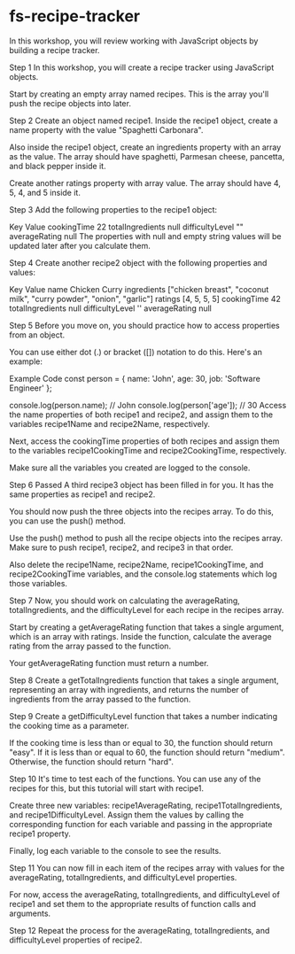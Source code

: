 # fs-recipe-tracker

In this workshop, you will review working with JavaScript objects by building a recipe tracker.

Step 1
In this workshop, you will create a recipe tracker using JavaScript objects.

Start by creating an empty array named recipes. This is the array you'll push the recipe objects into later.

Step 2
Create an object named recipe1. Inside the recipe1 object, create a name property with the value "Spaghetti Carbonara".

Also inside the recipe1 object, create an ingredients property with an array as the value. The array should have spaghetti, Parmesan cheese, pancetta, and black pepper inside it.

Create another ratings property with array value. The array should have 4, 5, 4, and 5 inside it.

Step 3
Add the following properties to the recipe1 object:

Key	Value
cookingTime	22
totalIngredients	null
difficultyLevel	""
averageRating	null
The properties with null and empty string values will be updated later after you calculate them.

Step 4
Create another recipe2 object with the following properties and values:

Key	Value
name	Chicken Curry
ingredients	["chicken breast", "coconut milk", "curry powder", "onion", "garlic"]
ratings	[4, 5, 5, 5]
cookingTime	42
totalIngredients	null
difficultyLevel	''
averageRating	null

Step 5
Before you move on, you should practice how to access properties from an object.

You can use either dot (.) or bracket ([]) notation to do this. Here's an example:

Example Code
const person = {
  name: 'John',
  age: 30,
  job: 'Software Engineer'
};

console.log(person.name); // John
console.log(person['age']);  // 30
Access the name properties of both recipe1 and recipe2, and assign them to the variables recipe1Name and recipe2Name, respectively.

Next, access the cookingTime properties of both recipes and assign them to the variables recipe1CookingTime and recipe2CookingTime, respectively.

Make sure all the variables you created are logged to the console.

Step 6 Passed
A third recipe3 object has been filled in for you. It has the same properties as recipe1 and recipe2.

You should now push the three objects into the recipes array. To do this, you can use the push() method.

Use the push() method to push all the recipe objects into the recipes array. Make sure to push recipe1, recipe2, and recipe3 in that order.

Also delete the recipe1Name, recipe2Name, recipe1CookingTime, and recipe2CookingTime variables, and the console.log statements which log those variables.

Step 7
Now, you should work on calculating the averageRating, totalIngredients, and the difficultyLevel for each recipe in the recipes array.

Start by creating a getAverageRating function that takes a single argument, which is an array with ratings. Inside the function, calculate the average rating from the array passed to the function.

Your getAverageRating function must return a number.

Step 8
Create a getTotalIngredients function that takes a single argument, representing an array with ingredients, and returns the number of ingredients from the array passed to the function.

Step 9
Create a getDifficultyLevel function that takes a number indicating the cooking time as a parameter.

If the cooking time is less than or equal to 30, the function should return "easy". If it is less than or equal to 60, the function should return "medium". Otherwise, the function should return "hard".

Step 10
It's time to test each of the functions. You can use any of the recipes for this, but this tutorial will start with recipe1.

Create three new variables: recipe1AverageRating, recipe1TotalIngredients, and recipe1DifficultyLevel. Assign them the values by calling the corresponding function for each variable and passing in the appropriate recipe1 property.

Finally, log each variable to the console to see the results.

Step 11
You can now fill in each item of the recipes array with values for the averageRating, totalIngredients, and difficultyLevel properties.

For now, access the averageRating, totalIngredients, and difficultyLevel of recipe1 and set them to the appropriate results of function calls and arguments.

Step 12
Repeat the process for the averageRating, totalIngredients, and difficultyLevel properties of recipe2.